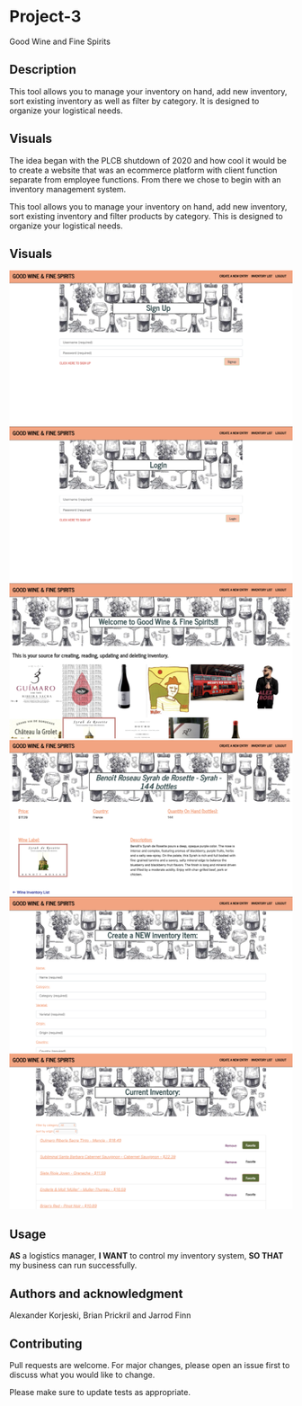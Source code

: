 # Project-3

Good Wine and Fine Spirits

## Description

This tool allows you to manage your inventory on hand, add new inventory, sort existing inventory as well as filter by category. It is designed to organize your logistical needs. 

## Visuals

The idea began with the PLCB shutdown of 2020 and how cool it would be to create a website that was an ecommerce platform with client function separate from employee functions. From there we chose to begin with an inventory management system.

This tool allows you to manage your inventory on hand, add new inventory, sort existing inventory and filter products by category. This is designed to organize your logistical needs. 

## Visuals
![image1](./client/src/images/good-wine-flow/A.png)
![image2](./client/src/images/good-wine-flow/B.png)
![image3](./client/src/images/good-wine-flow/C.png)
![image4](./client/src/images/good-wine-flow/D.png)
![image5](./client/src/images/good-wine-flow/E.png)
![image6](./client/src/images/good-wine-flow/F.png)

## Usage
<strong>AS</strong> a logistics manager, <strong>I WANT</strong> to control my inventory system, <strong>SO THAT</strong> my business can run successfully.


## Authors and acknowledgment

Alexander Korjeski, Brian Prickril and Jarrod Finn

## Contributing

Pull requests are welcome. For major changes, please open an issue first to discuss what you would like to change.

Please make sure to update tests as appropriate.

